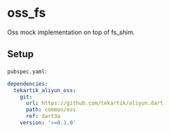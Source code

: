 # oss_fs

Oss mock implementation on top of fs_shim.

## Setup

`pubspec.yaml`:

```yaml
dependencies:
  tekartik_aliyun_oss:
    git:
      url: https://github.com/tekartik/aliyun.dart
      path: common/oss
      ref: dart3a
    version: '>=0.1.0'
```